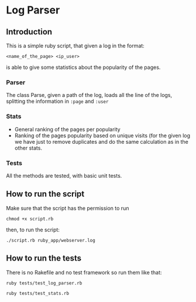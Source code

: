 # Log Parser
## Introduction
This is a simple ruby script, that given a log in the format:

`<name_of_the_page> <ip_user>`

is able to give some statistics about the popularity of the pages.

### Parser
The class Parse, given a path of the log, loads all the line of the logs, splitting the information in `:page` and `:user`

### Stats
* General ranking of the pages per popularity
* Ranking of the pages popularity based on unique visits (for the given log we have just to remove duplicates and do the same calculation as in the other stats.

### Tests
All the methods are tested, with basic unit tests.

## How to run the script
Make sure that the script has the permission to run

`chmod +x script.rb`

then, to run the script:

`./script.rb ruby_app/webserver.log`

## How to run the tests
There is no Rakefile and no test framework so run them like that:

`ruby tests/test_log_parser.rb`

`ruby tests/test_stats.rb`
